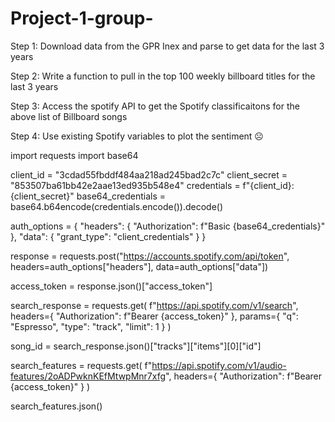 # Project-1-group-
Step 1: Download data from the GPR Inex and parse to get data for the last 3 years

Step 2: Write a function to pull in the top 100 weekly billboard titles for the last 3 years

Step 3: Access the spotify API to get the Spotify classificaitons for the above list of Billboard songs

Step 4: Use existing Spotify variables to plot the sentiment 	&#9785;

import requests
import base64

client_id = "3cdad55fbddf484aa218ad245bad2c7c"
client_secret = "853507ba61bb42e2aae13ed935b548e4"
credentials = f"{client_id}:{client_secret}"
base64_credentials = base64.b64encode(credentials.encode()).decode()

auth_options = {
    "headers": {
        "Authorization": f"Basic {base64_credentials}"
    },
    "data": {
        "grant_type": "client_credentials"
    }
}

response = requests.post("https://accounts.spotify.com/api/token", headers=auth_options["headers"], data=auth_options["data"])

access_token = response.json()["access_token"]

search_response = requests.get(
    f"https://api.spotify.com/v1/search",
    headers={
        "Authorization": f"Bearer {access_token}"
    },
    params={
        "q": "Espresso",
        "type": "track",
        "limit": 1
    }
)

song_id = search_response.json()["tracks"]["items"][0]["id"]

search_features = requests.get(
    f"https://api.spotify.com/v1/audio-features/2oADPwknKEfMtwpMnr7xfg",
    headers={
        "Authorization": f"Bearer {access_token}"
    }
)

search_features.json()
